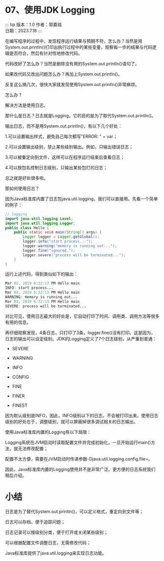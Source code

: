 # 07、使用JDK Logging

::: tip 版本：1.0
作者：郭嘉铭
</br>
日期：2023.7.18
:::

在编写程序的过程中，发现程序运行结果与预期不符，怎么办？当然是用System.out.println()打印出执行过程中的某些变量，观察每一步的结果与代码逻辑是否符合，然后有针对性地修改代码。

代码改好了怎么办？当然是删除没有用的System.out.println()语句了。

如果改代码又改出问题怎么办？再加上System.out.println()。

反复这么搞几次，很快大家就发现使用System.out.println()非常麻烦。

怎么办？

解决方法是使用日志。

那什么是日志？日志就是Logging，它的目的是为了取代System.out.println()。

输出日志，而不是用System.out.println()，有以下几个好处：

  1.可以设置输出样式，避免自己每次都写"ERROR: " + var；

  2.可以设置输出级别，禁止某些级别输出。例如，只输出错误日志；

  3.可以被重定向到文件，这样可以在程序运行结束后查看日志；

  4.可以按包名控制日志级别，只输出某些包打的日志；

总之就是好处很多啦。

那如何使用日志？

因为Java标准库内置了日志包java.util.logging，我们可以直接用。先看一个简单的例子：

```java
// logging
import java.util.logging.Level;
import java.util.logging.Logger;
public class Hello {
    public static void main(String[] args) {
        Logger logger = Logger.getGlobal();
        logger.info("start process...");
        logger.warning("memory is running out...");
        logger.fine("ignored.");
        logger.severe("process will be terminated...");
    }
}
```

运行上述代码，得到类似如下的输出：

```java
Mar 02, 2019 6:32:13 PM Hello main
INFO: start process...
Mar 02, 2019 6:32:13 PM Hello main
WARNING: memory is running out...
Mar 02, 2019 6:32:13 PM Hello main
SEVERE: process will be terminated...
```

对比可见，使用日志最大的好处是，它自动打印了时间、调用类、调用方法等很多有用的信息。

再仔细观察发现，4条日志，只打印了3条，logger.fine()没有打印。这是因为，日志的输出可以设定级别。JDK的Logging定义了7个日志级别，从严重到普通：

+ SEVERE

+ WARNING

+ INFO

+ CONFIG

+ FINE

+ FINER

+ FINEST

因为默认级别是INFO，因此，INFO级别以下的日志，不会被打印出来。使用日志级别的好处在于，调整级别，就可以屏蔽掉很多调试相关的日志输出。

使用Java标准库内置的Logging有以下局限：

Logging系统在JVM启动时读取配置文件并完成初始化，一旦开始运行main()方法，就无法修改配置；

配置不太方便，需要在JVM启动时传递参数-Djava.util.logging.config.file=<config-file-name>。

因此，Java标准库内置的Logging使用并不是非常广泛。更方便的日志系统我们稍后介绍。

# 小结

日志是为了替代System.out.println()，可以定义格式，重定向到文件等；

日志可以存档，便于追踪问题；

日志记录可以按级别分类，便于打开或关闭某些级别；

可以根据配置文件调整日志，无需修改代码；

Java标准库提供了java.util.logging来实现日志功能。